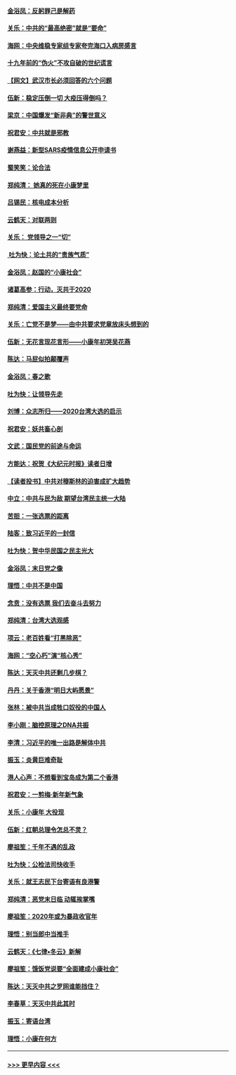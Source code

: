 #### [金浴凤：反躬罪己是解药](../pages/nsc993/n11820280.md?t=01260701) 
#### [关乐：中共的“最高绝密”就是“要命”](../pages/nsc993/n11816946.md?t=01260701) 
#### [海网：中央维稳专家组专家夸完海口入病房感言](../pages/nsc993/n11815138.md?t=01260701) 
#### [十九年前的“伪火”不攻自破的世纪谎言](../pages/nsc993/n11813238.md?t=01260701) 
#### [【网文】武汉市长必须回答的六个问题](../pages/nsc993/n11813848.md?t=01260701) 
#### [伍新：稳定压倒一切 大疫压得倒吗？](../pages/nsc993/n11812634.md?t=01260701) 
#### [梁京：中国爆发“新非典”的警世意义](../pages/nsc993/n11812554.md?t=01260701) 
#### [祝君安：中共就是邪教](../pages/nsc993/n11812431.md?t=01260701) 
#### [谢燕益：新型SARS疫情信息公开申请书](../pages/nsc993/n11808840.md?t=01260701) 
#### [蜀笑笑：论合法](../pages/nsc993/n11808064.md?t=01260701) 
#### [郑纯清： 她真的死在小康梦里](../pages/nsc993/n11806623.md?t=01260701) 
#### [吕锡民：核电成本分析](../pages/nsc993/n11806284.md?t=01260701) 
#### [云鹤天：对联两则](../pages/nsc993/n11805957.md?t=01260701) 
#### [关乐： 党领导之一“切”](../pages/nsc993/n11804505.md?t=01260701) 
#### [ 吐为快：论土共的“贵族气质”](../pages/nsc993/n11804490.md?t=01260701) 
#### [金浴凤：赵国的“小康社会”](../pages/nsc993/n11804452.md?t=01260701) 
#### [诸葛高参：行动，灭共于2020](../pages/nsc993/n11804120.md?t=01260701) 
#### [郑纯清：爱国主义最终要党命](../pages/nsc993/n11802197.md?t=01260701) 
#### [关乐：亡党不是梦——由中共要求党章放床头想到的](../pages/nsc993/n11802156.md?t=01260701) 
#### [伍新：无花言现花言形——小康年初哭吴花燕](../pages/nsc993/n11800044.md?t=01260701) 
#### [陈达：马屁似拍颠覆声](../pages/nsc993/n11800010.md?t=01260701) 
#### [金浴凤：春之歌](../pages/nsc993/n11797687.md?t=01260701) 
#### [吐为快：让领导先走](../pages/nsc993/n11797512.md?t=01260701) 
#### [刘博：众志所归——2020台湾大选的启示](../pages/nsc993/n11796878.md?t=01260701) 
#### [祝君安：妖共畜心剖](../pages/nsc993/n11794273.md?t=01260701) 
#### [文武：国民党的前途与命运](../pages/nsc993/n11794198.md?t=01260701) 
#### [方能达：祝贺《大纪元时报》读者日增](../pages/nsc993/n11793807.md?t=01260701) 
#### [【读者投书】中共对穆斯林的迫害成扩大趋势](../pages/nsc993/n11791371.md?t=01260701) 
#### [中立：中共与民为敌 期望台湾民主统一大陆](../pages/nsc993/n11790392.md?t=01260701) 
#### [苦胆：一张选票的距离](../pages/nsc993/n11788914.md?t=01260701) 
#### [陆客：致习近平的一封信](../pages/nsc993/n11788867.md?t=01260701) 
#### [吐为快：贺中华民国之民主光大](../pages/nsc993/n11788618.md?t=01260701) 
#### [金浴凤：末日党之像](../pages/nsc993/n11787475.md?t=01260701) 
#### [理悟：中共不是中国](../pages/nsc993/n11787463.md?t=01260701) 
#### [念贲：没有选票  我们去奋斗去努力](../pages/nsc993/n11787398.md?t=01260701) 
#### [郑纯清：台湾大选观感](../pages/nsc993/n11786210.md?t=01260701) 
#### [项云：老百姓看“打黑除恶”](../pages/nsc993/n11785398.md?t=01260701) 
#### [海网：“空心朽”演“核心秀”](../pages/nsc993/n11783874.md?t=01260701) 
#### [陈达：天灭中共还剩几步棋？](../pages/nsc993/n11783719.md?t=01260701) 
#### [丹丹：关于香港“明日大屿愿景”](../pages/nsc993/n11783273.md?t=01260701) 
#### [张林：被中共当成牲口奴役的中国人](../pages/nsc993/n11782397.md?t=01260701) 
#### [李小刚：脑控原理之DNA共振](../pages/nsc993/n11780962.md?t=01260701) 
#### [李清：习近平的唯一出路是解体中共](../pages/nsc993/n11780866.md?t=01260701) 
#### [振玉：炎黄巨难奇耻](../pages/nsc993/n11779632.md?t=01260701) 
#### [港人心声：不想看到宝岛成为第二个香港](../pages/nsc993/n11778817.md?t=01260701) 
#### [祝君安：一剪梅‧新年新气象](../pages/nsc993/n11776340.md?t=01260701) 
#### [关乐：小康年 大役现](../pages/nsc993/n11774213.md?t=01260701) 
#### [伍新：红朝总理令怎总不灵？](../pages/nsc993/n11770813.md?t=01260701) 
#### [廖祖笙：千年不遇的乱政](../pages/nsc993/n11770373.md?t=01260701) 
#### [吐为快：公检法司快收手](../pages/nsc993/n11770359.md?t=01260701) 
#### [关乐：就王志民下台寄语有良港警](../pages/nsc993/n11769903.md?t=01260701) 
#### [郑纯清：恶党末日临 动辄挨掌嘴](../pages/nsc993/n11769356.md?t=01260701) 
#### [廖祖笙：2020年或为暴政收官年](../pages/nsc993/n11768216.md?t=01260701) 
#### [理悟：别当郎中当推手](../pages/nsc993/n11768243.md?t=01260701) 
#### [云鹤天：《七律▪冬云》新解](../pages/nsc993/n11768204.md?t=01260701) 
#### [廖祖笙：饿饭党说要“全面建成小康社会”](../pages/nsc993/n11767482.md?t=01260701) 
#### [陈达：天灭中共之罗网谁能挡住？](../pages/nsc993/n11767465.md?t=01260701) 
#### [李春草：天灭中共此其时](../pages/nsc993/n11767452.md?t=01260701) 
#### [振玉：寄语台湾](../pages/nsc993/n11767432.md?t=01260701) 
#### [理悟：小康在何方](../pages/nsc993/n11767394.md?t=01260701) 

----
#### [ >>> 更早内容 <<< ](../indexes/nsc993-earlier.md)
